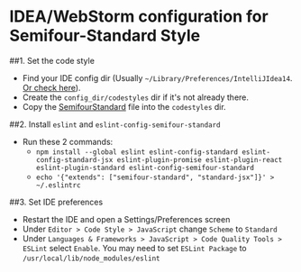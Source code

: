 # IDEA/WebStorm configuration for Semifour-Standard Style

##1. Set the code style
 - Find your IDE config dir (Usually `~/Library/Preferences/IntelliJIdea14`. [Or check here][webstorm-2]).
 - Create the `config_dir/codestyles` dir if it's not already there.
 - Copy the [SemifourStandard][semifour-standard-cs] file into the `codestyles` dir.
 
##2. Install `eslint` and `eslint-config-semifour-standard`
 - Run these 2 commands:
   - `npm install --global eslint eslint-config-standard eslint-config-standard-jsx eslint-plugin-promise eslint-plugin-react eslint-plugin-standard eslint-config-semifour-standard`
   - `echo '{"extends": ["semifour-standard", "standard-jsx"]}' > ~/.eslintrc`
 
##3. Set IDE preferences
 - Restart the IDE and open a Settings/Preferences screen
 - Under `Editor > Code Style > JavaScript` change `Scheme` to `Standard`
 - Under `Languages & Frameworks > JavaScript > Code Quality Tools > ESLint` select `Enable`. You may need to set `ESLint Package` to `/usr/local/lib/node_modules/eslint`


[semifour-standard-cs]: https://github.com/kevsul/semifour-standard/blob/master/docs/SemifourStandard.xml
[webstorm-2]: https://www.jetbrains.com/help/phpstorm/2016.1/directories-used-by-phpstorm-to-store-settings-caches-plugins-and-logs.html